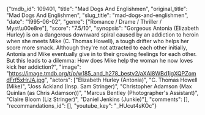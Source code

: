 {"tmdb_id": 109401, "title": "Mad Dogs And Englishmen", "original_title": "Mad Dogs And Englishmen", "slug_title": "mad-dogs-and-englishmen", "date": "1995-06-02", "genre": ["Romance / Drame / Thriller / Myst\u00e8re"], "score": "7.5/10", "synopsis": "Gorgeous Antonia (Elizabeth Hurley) is on a dangerous downward spiral caused by an addiction to heroin when she meets Mike (C. Thomas Howell), a tough drifter who helps her score more smack. Although they're not attracted to each other initially, Antonia and Mike eventually give in to their growing feelings for each other. But this leads to a dilemma: How does Mike help the woman he now loves kick her addiction?", "image": "https://image.tmdb.org/t/p/w185_and_h278_bestv2/aXAI8WBd1jgXQPZomdFrf5xHrJA.jpg", "actors": ["Elizabeth Hurley (Antonia)", "C. Thomas Howell (Mike)", "Joss Ackland (Insp. Sam Stringer)", "Christopher Adamson (Max Quinlan (as Chris Adamson))", "Marcus Bentley (Photographer's Assistant)", "Claire Bloom (Liz Stringer)", "Daniel Jenkins (Junkie)"], "comments": [], "recommandations_id": [], "youtube_key": "_HUcut4sKOc"}